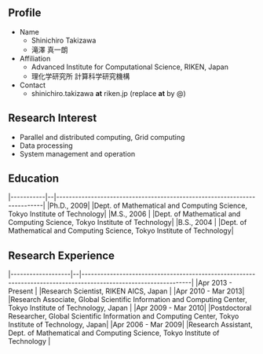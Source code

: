 
## Profile
- Name
  - Shinichiro Takizawa
  - 滝澤 真一朗
- Affiliation
  - Advanced Institute for Computational Science, RIKEN, Japan
  - 理化学研究所 計算科学研究機構
- Contact
  - shinichiro.takizawa __at__ riken.jp (replace __at__ by @)


## Research Interest
- Parallel and distributed computing, Grid computing
- Data processing
- System management and operation


## Education

|-----------|--|--------------------------------------------------------------------------|
|Ph.D., 2009|  |Dept. of Mathematical and Computing Science, Tokyo Institute of Technology|
|M.S., 2006 |  |Dept. of Mathematical and Computing Science, Tokyo Institute of Technology|
|B.S., 2004 |  |Dept. of Mathematical and Computing Science, Tokyo Institute of Technology|


## Research Experience

|-------------------|--|-----------------------------------------------------------------------------------------------------------------|
|Apr 2013 - Present |  |Research Scientist, RIKEN AICS, Japan                                                                            |
|Apr 2010 - Mar 2013|  |Research Associate, Global Scientific Information and Computing Center, Tokyo Institute of Technology, Japan     |
|Apr 2009 - Mar 2010|  |Postdoctoral Researcher, Global Scientific Information and Computing Center, Tokyo Institute of Technology, Japan|
|Apr 2006 - Mar 2009|  |Research Assistant, Dept. of Mathematical and Computing Science, Tokyo Institute of Technology                   |
